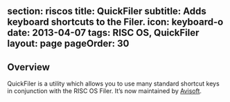 section: riscos
title: QuickFiler
subtitle: Adds keyboard shortcuts to the Filer.
icon: keyboard-o
date: 2013-04-07
tags: RISC OS, QuickFiler
layout: page
pageOrder: 30
----

## Overview

QuickFiler is a utility which allows you to use many standard shortcut keys in conjunction with the RISC OS Filer. It’s now maintained by [Avisoft](http://www.avisoft.force9.co.uk/QFiler.htm).
